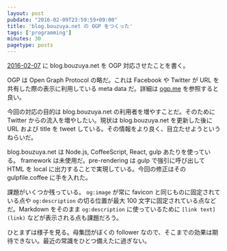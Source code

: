 ```yaml
---
layout: post
pubdate: "2016-02-09T23:59:59+09:00"
title: 'blog.bouzuya.net の OGP をつくった'
tags: ['programming']
minutes: 30
pagetype: posts
---
```

[2016-02-07][] に blog.bouzuya.net を OGP 対応させたことを書く。

OGP は Open Graph Protocol の略だ。これは Facebook や Twitter が URL を共有した際の表示に利用している meta data だ。詳細は [ogp.me](http://ogp.me/) を参照すると良い。

今回の対応の目的は blog.bouzuya.net の利用者を増やすことだ。そのために Twitter からの流入を増やしたい。現状は blog.bouzuya.net を更新した後に URL および title を tweet している。その情報をより良く、目立たせようというねらいだ。

blog.bouzuya.net は Node.js, CoffeeScript, React, gulp あたりを使っている。 framework は未使用だ。pre-rendering は gulp で強引に呼び出して HTML を local に出力することで実現している。今回の修正はその gulpfile.coffee に手を入れた。

課題がいくつか残っている。 `og:image` が常に favicon と同じものに固定されている点や `og:description` の切る位置が最大 100 文字に固定されている点などだ。Markdown をそのまま `og:description` に使っているために `[link text](link)` などが表示される点も課題だろう。

ひとまずは様子を見る。母集団がぼくの follower なので、そこまでの効果は期待できない。最近の常識をひとつ備えたに過ぎない。

[2016-02-07]: http://blog.bouzuya.net/2016/02/07/
